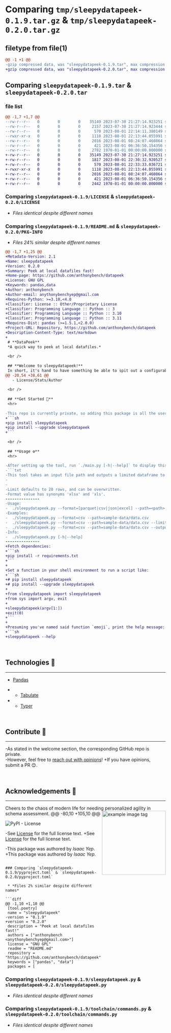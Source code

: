 # Comparing `tmp/sleepydatapeek-0.1.9.tar.gz` & `tmp/sleepydatapeek-0.2.0.tar.gz`

## filetype from file(1)

```diff
@@ -1 +1 @@
-gzip compressed data, was "sleepydatapeek-0.1.9.tar", max compression
+gzip compressed data, was "sleepydatapeek-0.2.0.tar", max compression
```

## Comparing `sleepydatapeek-0.1.9.tar` & `sleepydatapeek-0.2.0.tar`

### file list

```diff
@@ -1,7 +1,7 @@
--rw-r--r--   0        0        0    35149 2023-07-30 21:27:14.923251 sleepydatapeek-0.1.9/LICENSE
--rw-r--r--   0        0        0     2157 2023-07-30 21:27:14.923444 sleepydatapeek-0.1.9/README.md
--rw-r--r--   0        0        0      570 2023-08-01 22:14:11.380149 sleepydatapeek-0.1.9/pyproject.toml
--rwxr-xr-x   0        0        0     1118 2023-08-01 22:13:44.055991 sleepydatapeek-0.1.9/sleepydatapeek.py
--rw-r--r--   0        0        0     2016 2023-08-01 08:24:07.460864 sleepydatapeek-0.1.9/toolchain/commands.py
--rw-r--r--   0        0        0      421 2023-08-01 06:36:50.154356 sleepydatapeek-0.1.9/toolchain/utils.py
--rw-r--r--   0        0        0     2782 1970-01-01 00:00:00.000000 sleepydatapeek-0.1.9/PKG-INFO
+-rw-r--r--   0        0        0    35149 2023-07-30 21:27:14.923251 sleepydatapeek-0.2.0/LICENSE
+-rw-r--r--   0        0        0     1817 2023-08-01 22:30:32.920527 sleepydatapeek-0.2.0/README.md
+-rw-r--r--   0        0        0      570 2023-08-01 22:33:33.036721 sleepydatapeek-0.2.0/pyproject.toml
+-rwxr-xr-x   0        0        0     1118 2023-08-01 22:13:44.055991 sleepydatapeek-0.2.0/sleepydatapeek.py
+-rw-r--r--   0        0        0     2016 2023-08-01 08:24:07.460864 sleepydatapeek-0.2.0/toolchain/commands.py
+-rw-r--r--   0        0        0      421 2023-08-01 06:36:50.154356 sleepydatapeek-0.2.0/toolchain/utils.py
+-rw-r--r--   0        0        0     2442 1970-01-01 00:00:00.000000 sleepydatapeek-0.2.0/PKG-INFO
```

### Comparing `sleepydatapeek-0.1.9/LICENSE` & `sleepydatapeek-0.2.0/LICENSE`

 * *Files identical despite different names*

### Comparing `sleepydatapeek-0.1.9/README.md` & `sleepydatapeek-0.2.0/PKG-INFO`

 * *Files 24% similar despite different names*

```diff
@@ -1,7 +1,25 @@
+Metadata-Version: 2.1
+Name: sleepydatapeek
+Version: 0.2.0
+Summary: Peek at local datafiles fast!
+Home-page: https://github.com/anthonybench/datapeek
+License: GNU GPL
+Keywords: pandas,data
+Author: anthonybench
+Author-email: anythonybenchyep@gmail.com
+Requires-Python: >=3.10,<4.0
+Classifier: License :: Other/Proprietary License
+Classifier: Programming Language :: Python :: 3
+Classifier: Programming Language :: Python :: 3.10
+Classifier: Programming Language :: Python :: 3.11
+Requires-Dist: pandas (>=1.5.1,<2.0.0)
+Project-URL: Repository, https://github.com/anthonybench/datapeek
+Description-Content-Type: text/markdown
+
 # **DataPeek**
 *A quick way to peek at local datafiles.*
 
 <br />
 
 ## **Welcome to sleepydatapeek!**
 In short, it's hand to have something be able to spit out a configurable preview of data from a file, and bonus points if you can just as easily output in markdown. It would also be nice if said tool could read all the formats.\
@@ -20,54 +38,61 @@
   - License/Stats/Author
 
 <br />
 
 ## **Get Started 🚀**
 <hr>
 
-This repo is currently private, so adding this package is all the user needs to care about.
+```sh
+pip install sleepydatapeek
+pip install --upgrade sleepydatapeek
+```
 
 <br />
 
 ## **Usage ⚙**
 <hr>
 
-After setting up the tool, run `./main.py [-h|--help]` to display this message:
-```txt
-This tool takes an input file path and outputs a limited dataframe to either stdout or a markdown file.
-
-
-Limit defaults to 20 rows, and can be overwritten.
-Format value has synonyms 'xlsx' and 'xls'.
---------------
-Usage:
-  ./sleepydatapeek.py --format=[parquet|csv|json|excel] --path=<path> [--output=<path>] [--limit=<row-limit>]
-Examples:
-  ./sleepydatapeek.py --format=csv --path=sample-data/data.csv
-  ./sleepydatapeek.py --format=csv --path=sample-data/data.csv --limit=6
-  ./sleepydatapeek.py --format=csv --path=sample-data/data.csv --output=results.md
-Info:
-  ./sleepydatapeek.py [-h|--help]
---------------
+Fetch dependencies:
+```sh
+pip install -r requirements.txt
+```
+
+Set a function in your shell environment to run a script like:
+```sh
+# pip install sleepydatapeek
+# pip install --upgrade sleepydatapeek
+
+from sleepydatapeek import sleepydatapeek
+from sys import argv, exit
+
+sleepydatapeek(argv[1:])
+exit(0)
+```
+
+Presuming you've named said function `emoji`, print the help message:
+```sh
+sleepydatapeek --help
 ```
 
 <br />
 
 ## **Technologies 🧰**
 <hr>
 
   - [Pandas](https://pandas.pydata.org/docs/)
+  - [Tabulate](https://pypi.org/project/tabulate/)
+  - [Typer](https://typer.tiangolo.com/)
 
 <br />
 
 ## **Contribute 🤝**
 <hr>
 
-As stated in the welcome section, the corresponding GitHub repo is private. \
-However, feel free to [reach out with opinions](https://github.com/anthonybench)!
+If you have opinions, submit a PR 😊.
 
 <br />
 
 ## **Acknowledgements 💙**
 <hr>
 
 Cheers to the chaos of modern life for needing personalized agility in schema assessment.
@@ -80,10 +105,10 @@
 <img align="right" alt="example image tag" src="https://i.imgur.com/jtNwEWu.png" width="200" />
 
 <!-- badge cluster -->
 
 ![PyPI - License](https://img.shields.io/pypi/l/sleepydatapeek?style=plastic)
 
 <!-- / -->
-See [License](TODO) for the full license text.
+See [License](LICENSE) for the full license text.
 
-This package was authored by *Isaac Yep*.
+This package was authored by *Isaac Yep*.
```

### Comparing `sleepydatapeek-0.1.9/pyproject.toml` & `sleepydatapeek-0.2.0/pyproject.toml`

 * *Files 2% similar despite different names*

```diff
@@ -1,10 +1,10 @@
 [tool.poetry]
 name = "sleepydatapeek"
-version = "0.1.9"
+version = "0.2.0"
 description = "Peek at local datafiles fast!"
 authors = ["anthonybench <anythonybenchyep@gmail.com>"]
 license = "GNU GPL"
 readme = "README.md"
 repository = "https://github.com/anthonybench/datapeek"
 keywords = ["pandas", "data"]
 packages = [
```

### Comparing `sleepydatapeek-0.1.9/sleepydatapeek.py` & `sleepydatapeek-0.2.0/sleepydatapeek.py`

 * *Files identical despite different names*

### Comparing `sleepydatapeek-0.1.9/toolchain/commands.py` & `sleepydatapeek-0.2.0/toolchain/commands.py`

 * *Files identical despite different names*

